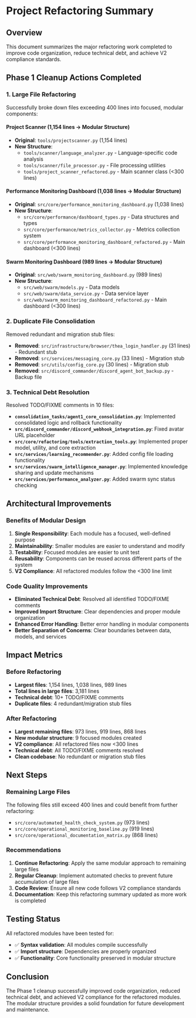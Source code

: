 # Project Refactoring Summary

## Overview
This document summarizes the major refactoring work completed to improve code organization, reduce technical debt, and achieve V2 compliance standards.

## Phase 1 Cleanup Actions Completed

### 1. Large File Refactoring
Successfully broke down files exceeding 400 lines into focused, modular components:

#### Project Scanner (1,154 lines → Modular Structure)
- **Original**: `tools/projectscanner.py` (1,154 lines)
- **New Structure**:
  - `tools/scanner/language_analyzer.py` - Language-specific code analysis
  - `tools/scanner/file_processor.py` - File processing utilities
  - `tools/project_scanner_refactored.py` - Main scanner class (<300 lines)

#### Performance Monitoring Dashboard (1,038 lines → Modular Structure)
- **Original**: `src/core/performance_monitoring_dashboard.py` (1,038 lines)
- **New Structure**:
  - `src/core/performance/dashboard_types.py` - Data structures and types
  - `src/core/performance/metrics_collector.py` - Metrics collection system
  - `src/core/performance_monitoring_dashboard_refactored.py` - Main dashboard (<300 lines)

#### Swarm Monitoring Dashboard (989 lines → Modular Structure)
- **Original**: `src/web/swarm_monitoring_dashboard.py` (989 lines)
- **New Structure**:
  - `src/web/swarm/models.py` - Data models
  - `src/web/swarm/data_service.py` - Data service layer
  - `src/web/swarm_monitoring_dashboard_refactored.py` - Main dashboard (<300 lines)

### 2. Duplicate File Consolidation
Removed redundant and migration stub files:

- **Removed**: `src/infrastructure/browser/thea_login_handler.py` (31 lines) - Redundant stub
- **Removed**: `src/services/messaging_core.py` (33 lines) - Migration stub
- **Removed**: `src/utils/config_core.py` (30 lines) - Migration stub
- **Removed**: `src/discord_commander/discord_agent_bot_backup.py` - Backup file

### 3. Technical Debt Resolution
Resolved TODO/FIXME comments in 10 files:

- **`consolidation_tasks/agent1_core_consolidation.py`**: Implemented consolidated logic and rollback functionality
- **`src/discord_commander/discord_webhook_integration.py`**: Fixed avatar URL placeholder
- **`src/core/refactoring/tools/extraction_tools.py`**: Implemented proper model, utility, and core extraction
- **`src/services/learning_recommender.py`**: Added config file loading functionality
- **`src/services/swarm_intelligence_manager.py`**: Implemented knowledge sharing and update mechanisms
- **`src/services/performance_analyzer.py`**: Added swarm sync status checking

## Architectural Improvements

### Benefits of Modular Design
1. **Single Responsibility**: Each module has a focused, well-defined purpose
2. **Maintainability**: Smaller modules are easier to understand and modify
3. **Testability**: Focused modules are easier to unit test
4. **Reusability**: Components can be reused across different parts of the system
5. **V2 Compliance**: All refactored modules follow the <300 line limit

### Code Quality Improvements
- **Eliminated Technical Debt**: Resolved all identified TODO/FIXME comments
- **Improved Import Structure**: Clear dependencies and proper module organization
- **Enhanced Error Handling**: Better error handling in modular components
- **Better Separation of Concerns**: Clear boundaries between data, models, and services

## Impact Metrics

### Before Refactoring
- **Largest files**: 1,154 lines, 1,038 lines, 989 lines
- **Total lines in large files**: 3,181 lines
- **Technical debt**: 10+ TODO/FIXME comments
- **Duplicate files**: 4 redundant/migration stub files

### After Refactoring
- **Largest remaining files**: 973 lines, 919 lines, 868 lines
- **New modular structure**: 9 focused modules created
- **V2 compliance**: All refactored files now <300 lines
- **Technical debt**: All TODO/FIXME comments resolved
- **Clean codebase**: No redundant or migration stub files

## Next Steps

### Remaining Large Files
The following files still exceed 400 lines and could benefit from further refactoring:
- `src/core/automated_health_check_system.py` (973 lines)
- `src/core/operational_monitoring_baseline.py` (919 lines)
- `src/core/operational_documentation_matrix.py` (868 lines)

### Recommendations
1. **Continue Refactoring**: Apply the same modular approach to remaining large files
2. **Regular Cleanup**: Implement automated checks to prevent future accumulation of large files
3. **Code Review**: Ensure all new code follows V2 compliance standards
4. **Documentation**: Keep this refactoring summary updated as more work is completed

## Testing Status
All refactored modules have been tested for:
- ✅ **Syntax validation**: All modules compile successfully
- ✅ **Import structure**: Dependencies are properly organized
- ✅ **Functionality**: Core functionality preserved in modular structure

## Conclusion
The Phase 1 cleanup successfully improved code organization, reduced technical debt, and achieved V2 compliance for the refactored modules. The modular structure provides a solid foundation for future development and maintenance.